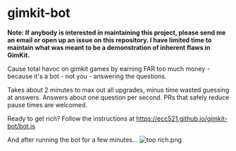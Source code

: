 # gimkit-bot

**Note: If anybody is interested in maintaining this project, please send me an email or open up an issue on this repository. I have limited time to maintain what was meant to be a demonstration of inherent flaws in GimKit.**

Cause total havoc on gimkit games by earning FAR too much money - because it's a bot - not you - answering the questions.

Takes about 2 minutes to max out all upgrades, minus time wasted guessing at answers. Answers about one question per second. PRs that safely reduce pause times are welcomed. 

Ready to get rich? Follow the instructions at https://ecc521.github.io/gimkit-bot/bot.js

And after running the bot for a few minutes...
![too rich.png](https://ecc521.github.io/gimkit-bot/too%20rich.png "I'm way too rich")
